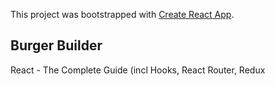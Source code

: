 This project was bootstrapped with [Create React App](https://github.com/facebook/create-react-app).

## Burger Builder
React - The Complete Guide (incl Hooks, React Router, Redux

